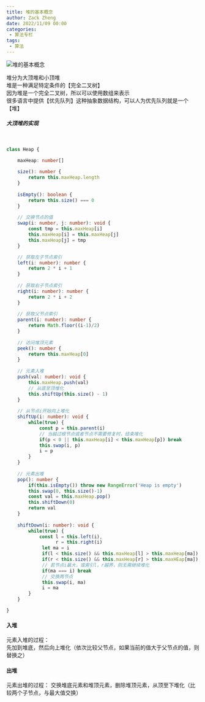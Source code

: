 ```yaml
---
title: 堆的基本概念
author: Zack Zheng
date: 2022/11/09 00:00
categories:
 - 算法专栏
tags:
 - 算法
---
```



![堆的基本概念](https://gitee.com/zackzhengxy/picGallery/raw/main/imgs/堆的基本概念.svg)


堆分为大顶堆和小顶堆   
堆是一种满足特定条件的【完全二叉树】   
因为堆是一个完全二叉树，所以可以使用数组来表示   
很多语言中提供【优先队列】这种抽象数据结构，可以人为优先队列就是一个【堆】   


##### 大顶堆的实现

```typescript


class Heap {

    maxHeap: number[]
    
    size(): number {
        return this.maxHeap.length
    }
    
    isEmpty(): boolean {
        return this.size() === 0
    }
    
    // 交换节点的值
    swap(i: number, j: number): void {
        const tmp = this.maxHeap[i]
        this.maxHeap[i] = this.maxHeap[j]
        this.maxHeap[j] = tmp
    }

    // 获取左子节点索引
    left(i: number): number {
        return 2 * i + 1
    }
    
    // 获取右子节点索引
    right(i: number): number {
        return 2 * i + 2
    }
    
    // 获取父节点索引
    parent(i: number): number {
        return Math.floor((i-1)/2)
    }
    
    // 访问堆顶元素
    peek(): number {
        return this.maxHeap[0]
    }
    
    // 元素入堆
    push(val: number): void {
        this.maxHeap.push(val)
        // 从底至顶堆化
        this.shiftUp(this.size() - 1)
    }
    
    // 从节点i开始向上堆化
    shiftUp(i: number): void {
        while(true) {
            const p = this.parent(i)
            // 当越过根节点或者节点不需要修复时，结束堆化
            if(p < 0 || this.maxHeap[i] < this.maxHeap[p]) break
            this.swap(i, p)
            i = p
        }
    }
    
    // 元素出堆
    pop(): number {
        if(this.isEmpty()) throw new RangeError('Heap is empty')
        this.swap(0, this.size()-1)
        const val = this.maxHeap.pop()
        this.shiftDown(0)
        return val
    }
    
    shiftDown(i: number): void {
        while(true) {
            const l = this.left(i),
                  r = this.right(i)
             let ma = i
             if(l < this.size() && this.maxHeap[l] > this.maxHeap[ma]) ma = l
             if(r < this.size() && this.maxHeap[r] > this.maxHEap[ma]) ma = r
             // 若节点i最大，或索引l，r越界，则无需继续堆化
             if(ma === i) break
             // 交换两节点
             this.swap(i, ma)
             i = ma
        }
    }

}

```


 #### 入堆
元素入堆的过程：  
先加到堆底，然后向上堆化（依次比较父节点，如果当前的值大于父节点的值，则替换之）


#### 出堆

元素出堆的过程：
交换堆底元素和堆顶元素，删除堆顶元素，从顶至下堆化（比较两个子节点，与最大值交换）
